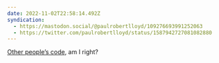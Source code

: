```yaml
---
date: 2022-11-02T22:58:14.492Z
syndication:
  - https://mastodon.social/@paulrobertlloyd/109276693991252063
  - https://twitter.com/paulrobertlloyd/status/1587942727081082880
---
```


[Other people’s code](https://github.com/getindiekit/indiekit/pull/490), am I right?

